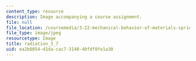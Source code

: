 ```yaml
---
content_type: resource
description: Image accompanying a course assignment.
file: null
file_location: /coursemedia/3-22-mechanical-behavior-of-materials-spring-2008/ea2b8054d1dacac7314040fdf0fe1a30_radiation_3_7.jpg
file_type: image/jpeg
resourcetype: Image
title: radiation_3_7
uid: ea2b8054-d1da-cac7-3140-40fdf0fe1a30
---
```

